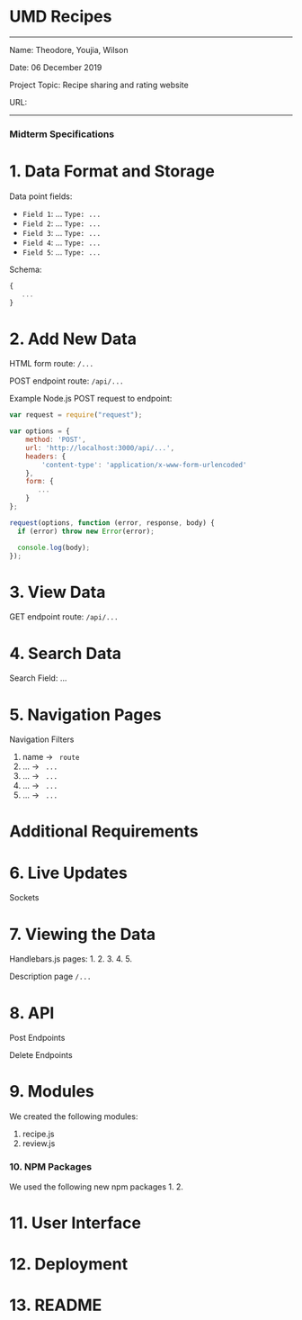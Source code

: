 
# UMD Recipes

---

Name: Theodore, Youjia, Wilson

Date: 06 December 2019

Project Topic: Recipe sharing and rating website

URL: 

---
### Midterm Specifications

# 1. Data Format and Storage

Data point fields:
- `Field 1`:     ...       `Type: ...`
- `Field 2`:     ...       `Type: ...`
- `Field 3`:     ...       `Type: ...`
- `Field 4`:     ...       `Type: ...`
- `Field 5`:     ...       `Type: ...`

Schema: 
```javascript
{
   ...
}
```

# 2. Add New Data

HTML form route: `/...`

POST endpoint route: `/api/...`

Example Node.js POST request to endpoint: 
```javascript
var request = require("request");

var options = { 
    method: 'POST',
    url: 'http://localhost:3000/api/...',
    headers: { 
        'content-type': 'application/x-www-form-urlencoded' 
    },
    form: { 
       ...
    } 
};

request(options, function (error, response, body) {
  if (error) throw new Error(error);

  console.log(body);
});
```

# 3. View Data

GET endpoint route: `/api/...`

# 4. Search Data

Search Field: ...

# 5. Navigation Pages

Navigation Filters
1. name -> `  route  `
2. ... -> `  ...  `
3. ... -> `  ...  `
4. ... -> `  ...  `
5. ... -> `  ...  `

# Additional Requirements

# 6. Live Updates
Sockets

# 7. Viewing the Data
Handlebars.js pages:
1.
2.
3.
4.
5.

Description page `/...`

# 8. API

Post Endpoints

Delete Endpoints

# 9. Modules
We created the following modules:
1. recipe.js
2. review.js

### 10. NPM Packages
We used the following new npm packages
1.
2.

# 11. User Interface

# 12. Deployment

# 13. README
